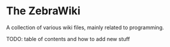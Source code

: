 # The ZebraWiki
A collection of various wiki files, mainly related to programming.

TODO: table of contents and how to add new stuff
